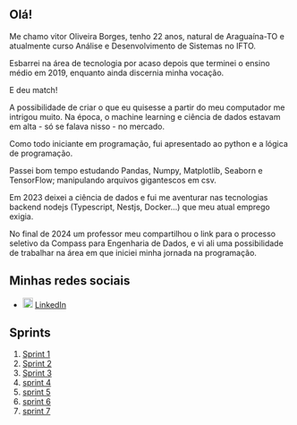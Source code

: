 ## Olá!
Me chamo vitor Oliveira Borges, tenho 22 anos, natural de Araguaína-TO e atualmente curso Análise e Desenvolvimento de Sistemas no IFTO.

Esbarrei na área de tecnologia por acaso depois que terminei o ensino médio em 2019, enquanto ainda discernia minha vocação.

E deu match!

A possibilidade de criar o que eu quisesse a partir do meu computador me intrigou muito. Na época, o machine learning e ciência de dados estavam  em alta - só se falava nisso - no mercado.

Como todo iniciante em programação, fui apresentado ao python e a lógica de programação.

Passei bom tempo estudando Pandas, Numpy, Matplotlib, Seaborn e TensorFlow; manipulando arquivos gigantescos em csv.

Em 2023 deixei a ciência de dados e fui me aventurar nas tecnologias backend nodejs (Typescript, Nestjs, Docker...) que meu atual emprego exigia.

No final de 2024 um professor meu compartilhou o link para o processo seletivo da Compass para Engenharia de Dados, e vi ali uma possibilidade de trabalhar na área em que iniciei minha jornada na programação.

## Minhas redes sociais
<ul>
  <li>
    <img src="https://user-images.githubusercontent.com/30157522/87161827-6cd77380-c29b-11ea-902a-725eeed60745.png" width="18" alt="Linkedin"> 
    <a href="https://www.linkedin.com/in/vitorb0rges/" target="_blank" title="My LinkedIn">LinkedIn</a>
  </li>
</ul>

## Sprints
1. [Sprint 1](./sprint-1/README.md)
2. [Sprint 2](./sprint-2/README.md)
3. [Sprint 3](./sprint-3/README.md)
4. [sprint 4](./sprint-4/README.md)
5. [sprint 5](./sprint-5/README.md)
6. [sprint 6](./sprint-6/README.md)
7. [sprint 7](./sprint-7/README.md)
